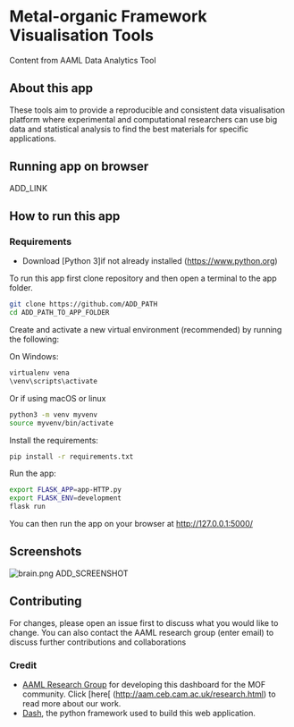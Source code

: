 # Metal-organic Framework Visualisation Tools
Content from AAML Data Analytics Tool

## About this app
These tools aim to provide a reproducible and consistent data visualisation platform where experimental and computational researchers can use big data and statistical analysis to find the best materials for specific applications.

## Running app on browser
ADD_LINK

## How to run this app

### Requirements
- Download [Python 3]if not already installed (https://www.python.org)

To run this app first clone repository and then open a terminal to the app folder.
```bash
git clone https://github.com/ADD_PATH
cd ADD_PATH_TO_APP_FOLDER
```

Create and activate a new virtual environment (recommended) by running
the following:

On Windows:
```bash
virtualenv vena
\venv\scripts\activate
```

Or if using macOS or linux
```bash
python3 -m venv myvenv
source myvenv/bin/activate
```

Install the requirements:

```bash
pip install -r requirements.txt
```
Run the app:

```bash
export FLASK_APP=app-HTTP.py
export FLASK_ENV=development
flask run
```

You can then run the app on your browser at http://127.0.0.1:5000/

## Screenshots

![brain.png](brain.png)
ADD_SCREENSHOT

## Contributing
For changes, please open an issue first to discuss what you would like to change. You can also contact the AAML research group (enter email) to discuss further contributions and collaborations 

### Credit

- [AAML Research Group](http://aam.ceb.cam.ac.uk) for developing this dashboard for the MOF community. Click [here[ (http://aam.ceb.cam.ac.uk/research.html) to read more about our work.
- [Dash](https://plot.ly/dash/), the python framework used to build this web application.
